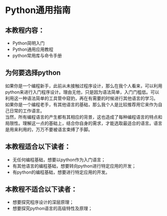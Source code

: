 # Python通用指南

## 本教程内容：
- Python简明入门
- Python通用应用教程
- python常用库与命令手册

## 为何要选择python
如果你是一个编程新手，此前从未接触过程序设计，那么在我个人看来，可以利用python来进行入门程序设计。理由无他，只是因为语法简单，入门门槛低。可以利用这一种语法简单的工具管中窥豹，再在有需要的时候进行其他语言的学习。  
如果你是一个编程老手，有其他语言的基础，那么我个人是比较推荐用它来作为自己日常的工作语言。  
当然，所有编程语言的产生都有其相应的背景，这也造成了每种编程语言的特点和局限性。理解这一点的基础上，结合你自身的需求，才能选取最适合的语言。语言是用来利用的，万万不要被语言束缚了手脚。

## 本教程适合以下读者：

- 无任何编程基础，想要以python作为入门语言；
- 有其他语言的编程基础，想要转向python进行特定应用的开发；
- 有python的编程基础，想要进行特定应用的开发。

## 本教程不适合以下读者：
- 想要探究程序设计的深层原理；
- 想要探究python语言的高级特性及原理；
